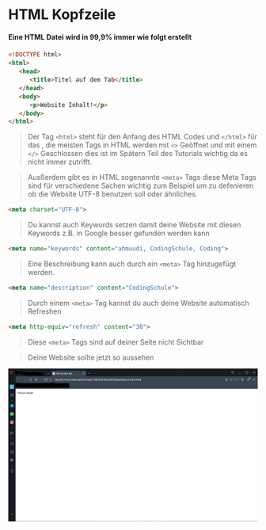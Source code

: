 # HTML Kopfzeile

#### Eine HTML Datei wird in 99,9% immer wie folgt erstellt

```html
<!DOCTYPE html>
<html>
   <head>
      <title>Titel auf dem Tab</title>
   </head>
   <body>
      <p>Website Inhalt!</p>
   </body>
</html>
```

> Der Tag `<html>` steht für den Anfang des HTML Codes und `</html>` für das , die meisten Tags in HTML werden mit `<>` Geöffnet und mit einem `</>` Geschlossen dies ist im Spätern Teil des Tutorials wichtig da es nicht immer zutrifft.

> Ausßerdem gibt es in HTML sogenannte `<meta>` Tags diese Meta Tags sind für verschiedene Sachen wichtig zum Beispiel um zu defenieren ob die Website UTF-8 benutzen soll oder ähnliches.

```html
<meta charset="UTF-8">
```

> Du kannst auch Keywords setzen damit deine Website mit diesen Keywords z.B. in Google besser gefunden werden kann

```html
<meta name="keywords" content="ahmuudi, CodingSchule, Coding">
```

> Eine Beschreibung kann auch durch ein `<meta>` Tag hinzugefügt werden.

```html
<meta name="description" content="CodingSchule">
```

> Durch einem `<meta>` Tag kannst du auch deine Website automatisch Refreshen

```html
<meta http-equiv="refresh" content="30">
```

> Diese `<meta>` Tags sind auf deiner Seite nicht Sichtbar 

> Deine Website sollte jetzt so aussehen

![Aktuelle Website](Bilder/Kopfzeile.png)
